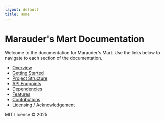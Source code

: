 ```yaml
---
layout: default
title: Home
---
```


# Marauder's Mart Documentation

Welcome to the documentation for Marauder's Mart. Use the links below to navigate to each section of the documentation.

- [Overview](overview.md)
- [Getting Started](getting-started.md)
- [Project Structure](project-structure.md)
- [API Endpoints](api-endpoints.md)
- [Dependencies](dependencies.md)
- [Features](features.md)
- [Contributions](contributions.md)
- [Licensing / Acknowledgement](licensing.md)

MIT License © 2025 

